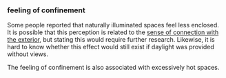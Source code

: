 ### feeling of confinement

Some people reported that naturally illuminated spaces
feel less enclosed. It is possible that this perception is related to the 
[sense of connection with the exterior](code=sense_of_connection_with_the_exterior),
but stating this would require further research. Likewise, 
it is hard to know whether this effect would still exist
if daylight was provided without views.

The feeling of confinement is also associated with excessively
hot spaces.